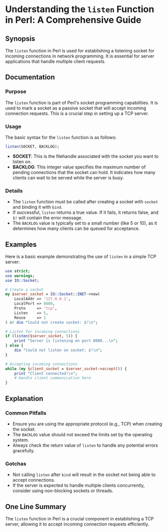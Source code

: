 <!--
Meta Description: # Understanding the `listen` Function in Perl: A Comprehensive Guide ## Synopsis The `listen` function in Perl is used for establishing a listening so...
Meta Keywords: socket, listen, server, function, perl
-->

# Understanding the `listen` Function in Perl: A Comprehensive Guide

## Synopsis
The `listen` function in Perl is used for establishing a listening socket for incoming connections in network programming. It is essential for server applications that handle multiple client requests.

## Documentation
### Purpose
The `listen` function is part of Perl's socket programming capabilities. It is used to mark a socket as a passive socket that will accept incoming connection requests. This is a crucial step in setting up a TCP server.

### Usage
The basic syntax for the `listen` function is as follows:

```perl
listen(SOCKET, BACKLOG);
```

- **SOCKET**: This is the filehandle associated with the socket you want to listen on.
- **BACKLOG**: This integer value specifies the maximum number of pending connections that the socket can hold. It indicates how many clients can wait to be served while the server is busy.

### Details
- The `listen` function must be called after creating a socket with `socket` and binding it with `bind`.
- If successful, `listen` returns a true value. If it fails, it returns false, and `$!` will contain the error message.
- The `BACKLOG` value is typically set to a small number (like 5 or 10), as it determines how many clients can be queued for acceptance.

## Examples
Here is a basic example demonstrating the use of `listen` in a simple TCP server:

```perl
use strict;
use warnings;
use IO::Socket;

# Create a socket
my $server_socket = IO::Socket::INET->new(
    LocalAddr => '127.0.0.1',
    LocalPort => 8080,
    Proto     => 'tcp',
    Listen    => 5,
    Reuse     => 1
) or die "Could not create socket: $!\n";

# Listen for incoming connections
if (listen($server_socket, 5)) {
    print "Server is listening on port 8080...\n";
} else {
    die "Could not listen on socket: $!\n";
}

# Accepting incoming connections
while (my $client_socket = $server_socket->accept()) {
    print "Client connected!\n";
    # Handle client communication here
}
```

## Explanation
### Common Pitfalls
- Ensure you are using the appropriate protocol (e.g., TCP) when creating the socket.
- The `BACKLOG` value should not exceed the limits set by the operating system.
- Always check the return value of `listen` to handle any potential errors gracefully.

### Gotchas
- Not calling `listen` after `bind` will result in the socket not being able to accept connections.
- If the server is expected to handle multiple clients concurrently, consider using non-blocking sockets or threads.

## One Line Summary
The `listen` function in Perl is a crucial component in establishing a TCP server, allowing it to accept incoming connection requests efficiently.